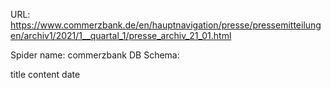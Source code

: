 URL: https://www.commerzbank.de/en/hauptnavigation/presse/pressemitteilungen/archiv1/2021/1__quartal_1/presse_archiv_21_01.html

Spider name: commerzbank
DB Schema:

title
content
date